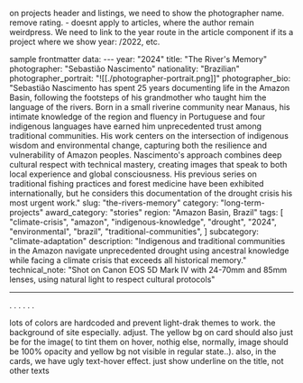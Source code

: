 on projects header and listings, we need to show the photographer name. remove rating. - doesnt apply to articles, where the author remain weirdpress.
We need to link to the year route in the article component if its a project where we show year: /2022, etc.

sample frontmatter data: ---
year: "2024"
title: "The River's Memory"
photographer: "Sebastião Nascimento"
nationality: "Brazilian"
photographer_portrait: "![[./photographer-portrait.png]]"
photographer_bio: "Sebastião Nascimento has spent 25 years documenting life in the Amazon Basin, following the footsteps of his grandmother who taught him the language of the rivers. Born in a small riverine community near Manaus, his intimate knowledge of the region and fluency in Portuguese and four indigenous languages have earned him unprecedented trust among traditional communities. His work centers on the intersection of indigenous wisdom and environmental change, capturing both the resilience and vulnerability of Amazon peoples. Nascimento's approach combines deep cultural respect with technical mastery, creating images that speak to both local experience and global consciousness. His previous series on traditional fishing practices and forest medicine have been exhibited internationally, but he considers this documentation of the drought crisis his most urgent work."
slug: "the-rivers-memory"
category: "long-term-projects"
award_category: "stories"
region: "Amazon Basin, Brazil"
tags:
[
"climate-crisis",
"amazon",
"indigenous-knowledge",
"drought",
"2024",
"environmental",
"brazil",
"traditional-communities",
]
subcategory: "climate-adaptation"
description: "Indigenous and traditional communities in the Amazon navigate unprecedented drought using ancestral knowledge while facing a climate crisis that exceeds all historical memory."
technical_note: "Shot on Canon EOS 5D Mark IV with 24-70mm and 85mm lenses, using natural light to respect cultural protocols"

---

.
.
.
.
.
.

lots of colors are hardcoded and prevent light-drak themes to work. the background of site especially. adjust. The yellow bg on card should also just be for the image( to tint them on hover, nothig else, normally, image should be 100% opacity and yellow bg not visible in regular state..). also, in the cards, we have ugly text-hover effect. just show underline on the title, not other texts
